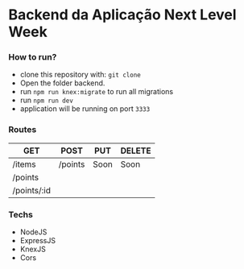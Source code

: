 # Backend da Aplicação Next Level Week

### How to run?
- clone this repository with: `git clone`
- Open the folder backend.
- run `npm run knex:migrate` to run all migrations
- run `npm run dev`
- application will be running on port `3333`

### Routes 

|  GET      |   POST    |   PUT    |  DELETE   |
|-----------|-----------|----------|-----------|
|/items     |/points    |Soon      |   Soon    |
|/points    |           |          |           |
|/points/:id|           |          |           |

### Techs
- NodeJS
- ExpressJS
- KnexJS
- Cors